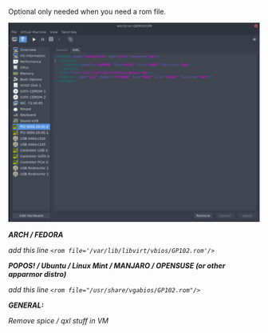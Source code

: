 
Optional only needed when you need a rom file.

![image](uploads/ec7bccb488dc1ef5c4ea16034e1d9055/image.png)

<hostdev mode="subsystem" type="pci" managed="yes">
  <source>
    <address domain="0x0000" bus="0x29" slot="0x00" function="0x0"/>
  </source>
  <address type="pci" domain="0x0000" bus="0x06" slot="0x00" function="0x0"/>
</hostdev>


**ARCH / FEDORA**

add this line 
`<rom file='/var/lib/libvirt/vbios/GP102.rom'/> `

**POPOS! / Ubuntu / Linux Mint / MANJARO / OPENSUSE (or other apparmor distro)**

add this line 
`<rom file="/usr/share/vgabios/GP102.rom"/> `


**GENERAL:**

Remove spice / qxl stuff in VM


